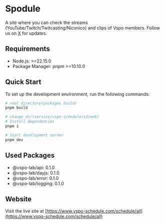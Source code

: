 # Spodule

A site where you can check the streams (YouTube/Twitch/Twitcasting/Niconico) and clips of Vspo members. Follow us on [X](https://twitter.com/vspodule) for updates.

## Requirements

- Node.js: >=22.15.0
- Package Manager: pnpm >=10.10.0

## Quick Start

To set up the development environment, run the following commands:

```bash
# root directory(packages build)
pnpm build

# change dir(service/vspo-schedule/v2/web)
# Install dependencies
pnpm i

# Start development server
pnpm dev
```

## Used Packages

- @vspo-lab/api: 0.1.0
- @vspo-lab/dayjs: 0.1.0
- @vspo-lab/error: 0.1.0
- @vspo-lab/logging: 0.1.0

## Website

Visit the live site at [https://www.vspo-schedule.com/schedule/all](https://www.vspo-schedule.com/schedule/all)

